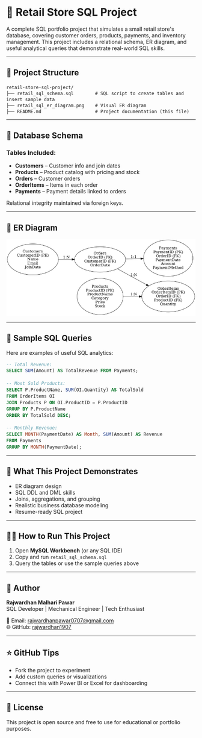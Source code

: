 # 🛒 Retail Store SQL Project

A complete SQL portfolio project that simulates a small retail store's database, covering customer orders, products, payments, and inventory management. This project includes a relational schema, ER diagram, and useful analytical queries that demonstrate real-world SQL skills.

---

## 📁 Project Structure

```
retail-store-sql-project/
├── retail_sql_schema.sql        # SQL script to create tables and insert sample data
├── retail_sql_er_diagram.png    # Visual ER diagram
├── README.md                    # Project documentation (this file)
```

---

## 🧱 Database Schema

### Tables Included:
- **Customers** – Customer info and join dates
- **Products** – Product catalog with pricing and stock
- **Orders** – Customer orders
- **OrderItems** – Items in each order
- **Payments** – Payment details linked to orders

Relational integrity maintained via foreign keys.

---

## 🔗 ER Diagram

![ER Diagram](retail_sql_er_diagram.png)

---

## 📜 Sample SQL Queries

Here are examples of useful SQL analytics:

```sql
-- Total Revenue:
SELECT SUM(Amount) AS TotalRevenue FROM Payments;

-- Most Sold Products:
SELECT P.ProductName, SUM(OI.Quantity) AS TotalSold
FROM OrderItems OI
JOIN Products P ON OI.ProductID = P.ProductID
GROUP BY P.ProductName
ORDER BY TotalSold DESC;

-- Monthly Revenue:
SELECT MONTH(PaymentDate) AS Month, SUM(Amount) AS Revenue
FROM Payments
GROUP BY MONTH(PaymentDate);
```

---

## 🎯 What This Project Demonstrates

- ER diagram design
- SQL DDL and DML skills
- Joins, aggregations, and grouping
- Realistic business database modeling
- Resume-ready SQL project

---

## 🧑‍💻 How to Run This Project

1. Open **MySQL Workbench** (or any SQL IDE)
2. Copy and run `retail_sql_schema.sql`
3. Query the tables or use the sample queries above

---

## 📌 Author

**Rajwardhan Malhari Pawar**  
SQL Developer | Mechanical Engineer | Tech Enthusiast

📧 Email: rajwardhanpawar0707@gmail.com  
🌐 GitHub: [rajwardhan1907](https://github.com/rajwardhan1907)

---

## ⭐ GitHub Tips

- Fork the project to experiment
- Add custom queries or visualizations
- Connect this with Power BI or Excel for dashboarding

---

## 📂 License

This project is open source and free to use for educational or portfolio purposes.
